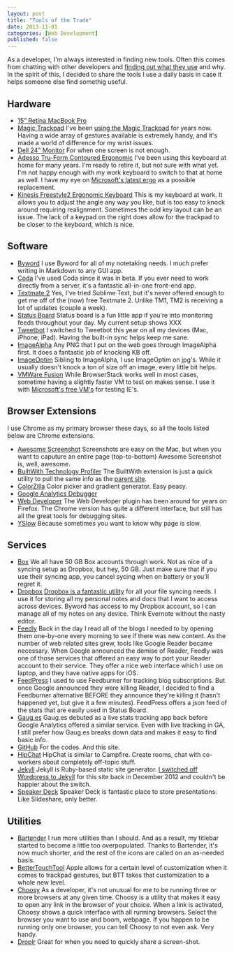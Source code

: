 ```yaml
---
layout: post
title: "Tools of the Trade"
date: 2013-11-01
categories: [Web Development]
published: false
---
```

As a developer, I'm always interested in finding new tools. Often this comes from chatting with other developers and [finding out what they use](http://carpeaqua.com/2013/10/27/my-ultimate-developer-and-power-users-tool-list-for-os-x-2013-edition-/) and why. In the spirit of this, I decided to share the tools I use a daily basis in case it helps someone else find somethig useful.<!-- more -->

## Hardware

- [15” Retina MacBook Pro](http://www.apple.com/macbook-pro/)
- [Magic Trackpad](http://www.apple.com/magictrackpad/) I've been [using the Magic Trackpad](http://weedygarden.net/2011/01/rsi-and-the-magic-trackpad/) for years now. Having a wide array of gestures available is extremely handy, and it's made a world of difference for my wrist issues.
- [Dell 24" Monitor]() For when one screen is not enough.
- [Adesso Tru-Form Contoured Ergonomic](http://www.amazon.com/Adesso-Tru-Form-Contoured-Ergonomic-EKB-2150W/dp/B0000TW3NI/ref=cm_cr_pr_product_top) I've been using this keyboard at home for many years. I'm ready to retire it, but not sure with what yet. I'm not happy enough with my work keyboard to switch to that at home as well. I have my eye on [Microsoft's latest ergo](http://www.marco.org/2013/08/30/sculpt-ergonomic-keyboard-review) as a possible replacement.
- [Kinesis Freestyle2 Ergonomic Keyboard](http://www.kinesis-ergo.com/freestyle2.htm) This is my keyboard at work. It allows you to adjust the angle any way you like, but is too easy to knock around requiring realignment. Sometimes the odd key layout can be an issue. The lack of a keypad on the right does allow for the trackpad to be closer to the keyboard, which is nice.

## Software

- [Byword](http://bywordapp.com/) I use Byword for all of my notetaking needs. I much prefer writing in Markdown to any GUI app.
- [Coda](http://panic.com/coda/) I've used Coda since it was in beta. If you ever need to work directly from a server, it's a fantastic all-in-one front-end app.
- [Textmate 2](https://github.com/textmate/textmate) Yes, I've tried Sublime Text, but it's never offered enough to get me off of the (now) free Textmate 2. Unlike TM1, TM2 is receiving a lot of updates (couple a week).
- [Status Board](http://panic.com/statusboard/) Status board is a fun little app if you're into monitoring feeds throughout your day. My current setup shows XXX
- [Tweetbot](http://tapbots.com/software/) I switched to Tweetbot this year on all my devices (Mac, iPhone, iPad). Having the built-in sync helps keep me sane.
- [ImageAlpha](http://pngmini.com/) Any PNG that I put on the web goes through ImageAlpha first. It does a fantastic job of knocking KB off.
- [ImageOptim](http://imageoptim.com/) Sibling to ImageAlpha, I use ImageOptim on jpg's. While it usually doesn't knock a ton of size off an image, every little bit helps.
- [VMWare Fusion](http://www.vmware.com/products/fusion) While BrowserStack works well in most cases, sometime having a slightly faster VM to test on makes sense. I use it with [Microsoft's free VM's](http://www.modern.ie/en-us/virtualization-tools#downloads) for testing IE's.

## Browser Extensions

I use Chrome as my primary browser these days, so all the tools listed below are Chrome extensions.

- [Awesome Screenshot](https://chrome.google.com/webstore/detail/awesome-screenshot-captur/alelhddbbhepgpmgidjdcjakblofbmce) Screenshots are easy on the Mac, but when you want to caputure an entire page (top-to-bottom) Awesome Screenshot is, well, awesome.
- [BuiltWith Technology Profiler](https://chrome.google.com/webstore/detail/builtwith-technology-prof/dapjbgnjinbpoindlpdmhochffioedbn) The BuiltWith extension is just a quick utility to pull the same info as the [parent site](http://builtwith.com/).
- [ColorZilla](https://chrome.google.com/webstore/detail/colorzilla/bhlhnicpbhignbdhedgjhgdocnmhomnp) Color picker and gradient generator. Easy peasy.
- [Google Analytics Debugger](https://chrome.google.com/webstore/detail/google-analytics-debugger/jnkmfdileelhofjcijamephohjechhna)
- [Web Developer](http://chrispederick.com/work/web-developer/) The Web Developer plugin has been around for years on Firefox. The Chrome version has quite a different interface, but still has all the great tools for debugging sites.
- [YSlow](https://chrome.google.com/webstore/detail/yslow/ninejjcohidippngpapiilnmkgllmakh) Because sometimes you want to know why page is slow.

## Services

- [Box](https://app.box.com/) We all have 50 GB Box accounts through work. Not as nice of a syncing setup as Dropbox, but hey, 50 GB. Just make sure that if you use their syncing app, you cancel sycing when on battery or you'll regret it.
- [Dropbox](https://www.dropbox.com) [Dropbox is a fantastic utility](https://db.tt/srHGBRI) for all your file syncing needs. I use it for storing all my personal notes and docs that I want to access across devices. Byword has access to my Dropbox account, so I can manage all of my notes on any device. Think Evernote without the nasty editor.
- [Feedly](http://cloud.feedly.com/) Back in the day I read all of the blogs I needed to by opening them one-by-one every morning to see if there was new content. As the number of web related sites grew, tools like Google Reader became necessary. When Google announced the demise of Reader, Feedly was one of those services that offered an easy way to port your Reader account to their service. They offer a nice web interface which I use on laptop, and they have native apps for iOS.
- [FeedPress](http://feedpress.it/) I used to use Feedburner for tracking blog subscriptions. But once Google announced they were killing Reader, I decided to find a Feedburner alternative BEFORE they announce they're killing it (hasn't happened yet, but give it a few minutes). FeedPress offers a json feed of the stats that are easily used in Status Board.
- [Gaug.es](http://get.gaug.es) Gaug.es debuted as a live stats tracking app back before Google Analytics offered a similar service. Even with live tracking in GA, I still prefer how Gaug.es breaks down data and makes it easy to find basic info.
- [GitHub](https://github.com/) For the codes. And this site.
- [HipChat](http://hipchat.com) HipChat is similar to Campfire. Create rooms, chat with co-workers about completely off-topic stuff.
- [Jekyll](http://jekyllrb.com/) Jekyll is Ruby-based static site generator. [I switched off Wordpress to Jekyll](http://weedygarden.net/2012/12/hello-jekyll/) for this site back in December 2012 and couldn't be happier about the switch.
- [Speaker Deck](https://speakerdeck.com/) Speaker Deck is fantastic place to store presentations. Like Slideshare, only better.

## Utilities
- [Bartender](http://www.macbartender.com/) I run more utilities than I should. And as a result, my titlebar started to become a little too overpopulated. Thanks to Bartender, it's now much shorter, and the rest of the icons are called on an as-needed basis.
- [BetterTouchTool](http://www.boastr.de/) Apple allows for a certain level of customization when it comes to trackpad gestures, but BTT takes that customization to a whole new level.
- [Choosy](http://www.choosyosx.com/) As a developer, it's not unusual for me to be running three or more browsers at any given time. Choosy is a utility that makes it easy to open any link in the browser of your choice. When a link is activated, Choosy shows a quick interface with all running browsers. Select the browser you want to use and boom, webpage. If you happen to be running only one browser, you can tell Choosy to not even ask. Very handy.
- [Droplr](https://droplr.com) Great for when you need to quickly share a screen-shot.